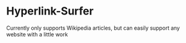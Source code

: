 # Hyperlink-Surfer
Currently only supports Wikipedia articles, but can easily support any website with a little work
